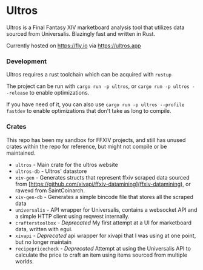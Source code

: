 # Ultros

Ultros is a Final Fantasy XIV marketboard analysis tool that utilizes data sourced from Universalis. Blazingly fast and written in Rust.

Currently hosted on https://fly.io via https://ultros.app


### Development

Ultros requires a rust toolchain which can be acquired with `rustup`

The project can be run with `cargo run -p ultros`, or `cargo run -p ultros --release` to enable optimizations.

If you have need of it, you can also use `cargo run -p ultros --profile fastdev` to enable optimizations that don't take as long to compile.

### Crates

This repo has been my sandbox for FFXIV projects, and still has unused crates within the repo for reference, but might not compile or be maintained.

* `ultros` - Main crate for the ultros website
* `ultros-db` - Ultros' datastore
* `xiv-gen` - Generates structs that represent ffxiv scraped data sourced from [https://github.com/xivapi/ffxiv-datamining](ffxiv-datamining), or rawexd from SaintCoinarch.
* `xiv-gen-db` - Generates a simple bincode file that stores all the scraped data
* `universalis` - API wrapper for Universalis, contains a websocket API and a simple HTTP client using reqwest internally.
* `crafterstoolbox` - *Deprecated* My first attempt at a UI for marketboard data, written with egui.
* `xivapi` - *Deprecated* api wrapper for xivapi that I was using at one point, but no longer maintain
* `recipepricecheck` - *Deprecated* Attempt at using the Universalis API to calculate the price to craft an item using items sourced from multiple worlds.